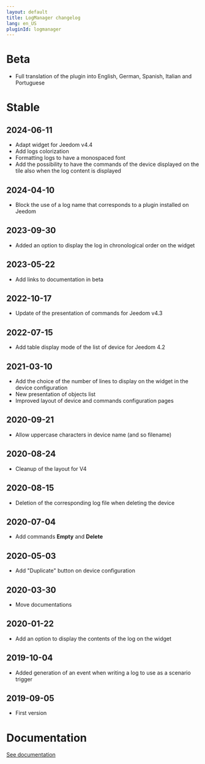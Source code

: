 ```yaml
---
layout: default
title: LogManager changelog
lang: en_US
pluginId: logmanager
---
```


# Beta

- Full translation of the plugin into English, German, Spanish, Italian and Portuguese

# Stable

## 2024-06-11

- Adapt widget for Jeedom v4.4
- Add logs colorization
- Formatting logs to have a monospaced font
- Add the possibility to have the commands of the device displayed on the tile also when the log content is displayed

## 2024-04-10

- Block the use of a log name that corresponds to a plugin installed on Jeedom

## 2023-09-30

- Added an option to display the log in chronological order on the widget

## 2023-05-22

- Add links to documentation in beta

## 2022-10-17

- Update of the presentation of commands for Jeedom v4.3

## 2022-07-15

- Add table display mode of the list of device for Jeedom 4.2

## 2021-03-10

- Add the choice of the number of lines to display on the widget in the device configuration
- New presentation of objects list
- Improved layout of device and commands configuration pages

## 2020-09-21

- Allow uppercase characters in device name (and so filename)

## 2020-08-24

- Cleanup of the layout for V4

## 2020-08-15

- Deletion of the corresponding log file when deleting the device

## 2020-07-04

- Add commands **Empty** and **Delete**

## 2020-05-03

- Add "Duplicate" button on device configuration

## 2020-03-30

- Move documentations

## 2020-01-22

- Add an option to display the contents of the log on the widget

## 2019-10-04

- Added generation of an event when writing a log to use as a scenario trigger

## 2019-09-05

- First version

# Documentation

[See documentation]({{site.baseurl}}/{{page.pluginId}}/{{page.lang}})
